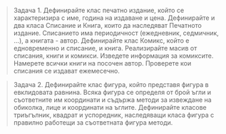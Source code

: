 > Задача 1. Дефинирайте клас печатно издание, който се характеризира с име, година на издаване и цена.
>    Дефинирайте и два класа Списание и Книга, които да наследяват Печатното издание. Списанието има периодичност (ежедневник, седмичник, ...), а книгата - автор.
>    Дефинирайте клас Комикс, който е едновременно и списание, и книга.
>    Реализирайте масив от списания, книги и комикси. Изведете информация за комиксите. Намерете всички книги на посочен автор. Проверете кои списания се издават ежемесечно.

> Задача 2. Дефинирайте клас фигура, който представя фигура в евклидовата равнина. Всяка фигура се определя от брой ъгли и съответните им координати и съдържа методи за извеждане на обиколка, лице и координати на ъглите.
>    Дефинирайте класове триъгълник, квадрат и успоредник, наследяващи класа фигура с правилно работещи за съответната фигура методи.